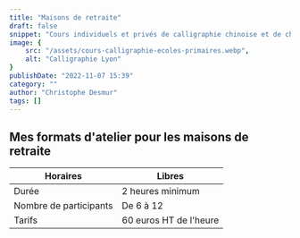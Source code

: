 ```yaml
---
title: "Maisons de retraite"
draft: false
snippet: "Cours individuels et privés de calligraphie chinoise et de chinois."
image: {
    src: "/assets/cours-calligraphie-ecoles-primaires.webp",
    alt: "Calligraphie Lyon"
}
publishDate: "2022-11-07 15:39"
category: ""
author: "Christophe Desmur"
tags: []
---
```



## Mes formats d'atelier pour les maisons de retraite

| Horaires               | Libres                 |
|------------------------|------------------------|
| Durée                  | 2 heures minimum       |
| Nombre de participants | De 6 à 12              |
| Tarifs                 | 60 euros HT de l'heure |
